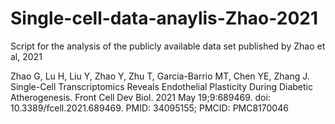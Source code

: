 # Single-cell-data-anaylis-Zhao-2021
Script for the analysis of the publicly available data set published by Zhao et al, 2021

Zhao G, Lu H, Liu Y, Zhao Y, Zhu T, Garcia-Barrio MT, Chen YE, Zhang J. Single-Cell Transcriptomics Reveals Endothelial Plasticity During Diabetic Atherogenesis. Front Cell Dev Biol. 2021 May 19;9:689469. doi: 10.3389/fcell.2021.689469. PMID: 34095155; PMCID: PMC8170046
